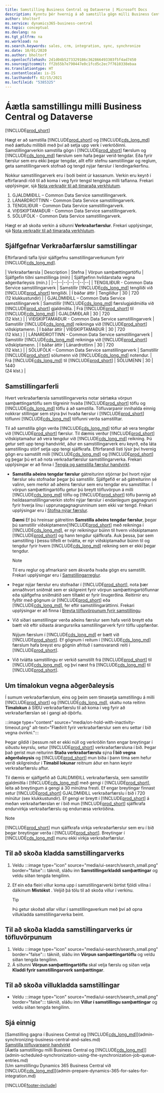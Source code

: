 ```yaml
---
title: Samstilling Business Central og Dataverse | Microsoft Docs
description: Kynntu þér hvernig á að samstilla gögn milli Business Central og Dataverse.
author: bholtorf
ms.service: dynamics365-business-central
ms.topic: conceptual
ms.devlang: na
ms.tgt_pltfrm: na
ms.workload: na
ms.search.keywords: sales, crm, integration, sync, synchronize
ms.date: 10/01/2020
ms.author: bholtorf
ms.openlocfilehash: 2d1d04b5273329186c362866493303f5f4ad7450
ms.sourcegitcommit: ff2b55b7e790447e0c1fcd5c2ec7f7610338ebaa
ms.translationtype: HT
ms.contentlocale: is-IS
ms.lasthandoff: 02/15/2021
ms.locfileid: "5385325"
---
```

# <a name="scheduling-a-synchronization-between-business-central-and-dataverse"></a>Áætla samstillingu milli Business Central og Dataverse
[!INCLUDE[prod_short](includes/cc_data_platform_banner.md)]

Hægt er að samstilla [!INCLUDE[prod_short](includes/prod_short.md)] og [!INCLUDE[cds_long_md](includes/cds_long_md.md)] með áætluðu millibili með því að setja upp verk í verkröðinni. Samstillingarverkin samstilla gögn í [!INCLUDE[prod_short](includes/prod_short.md)] færslum og [!INCLUDE[cds_long_md](includes/cds_long_md.md)] færslum sem hafa þegar verið tengdar. Eða fyrir færslur sem eru ekki þegar tengdar, allt eftir stefnu samstillingar og reglum, geta samstillingarverk stofnað og tengd nýjar færslur í lendingarkerfinu. 

Nokkur samstillingarverk eru í boði beint úr kassanum. Verkin eru keyrð í eftirfarandi röð til að koma í veg fyrir tengsl tenginga milli taflanna. Frekari upplýsingar, sjá [Nota verkraðir til að tímaraða verkhlutum](admin-job-queues-schedule-tasks.md).

1. GJALDMIÐILL – Common Data Service samstillingarverk.
2. LÁNARDROTTINN - Common Data Service samstillingarverk.
3. TENGILIÐUR - Common Data Service samstillingarverk.
4. VIÐSKIPTAMAÐUR - Common Data Service samstillingarverk.
5. SÖLUFÓLK - Common Data Service samstillingarverk.

Hægt er að skoða verkin á síðunni **Verkraðarfærslur**. Frekari upplýsingar, sjá [Nota verkraðir til að tímaraða verkhlutum](admin-job-queues-schedule-tasks.md).

## <a name="default-synchronization-job-queue-entries"></a>Sjálfgefnar Verkraðarfærslur samstillingar

Eftirfarandi tafla lýsir sjálfgefnu samstillingarverkunum fyrir [!INCLUDE[cds_long_md](includes/cds_long_md.md)].  

| Verkraðarfærsla | Description | Stefna | Vörpun samþættingartöflu | Sjálfgefin tíðni samstillinga (mín) | Sjálfgefinn hvíldarstaða vegna aðgerðarleysis (mín.) |
|--|--|--|--|--|--|--|
| TENGILIÐUR - Common Data Service samstillingarverk | Samstillir [!INCLUDE[cds_long_md](includes/cds_long_md.md)] tengiliði við [!INCLUDE[prod_short](includes/prod_short.md)] tengiliði. | Í báðar áttir | Tengiliður | 30 | 720 <br>(12 klukkustundir) |
| GJALDMIÐILL – Common Data Service samstillingarverk | Samstillir [!INCLUDE[cds_long_md](includes/cds_long_md.md)] færslugjaldmiðla við [!INCLUDE[prod_short](includes/prod_short.md)] gjaldmiðla. | Frá [!INCLUDE[prod_short](includes/prod_short.md)] til [!INCLUDE[cds_long_md](includes/cds_long_md.md)] | GJALDMIÐLAR | 30 | 720 <br> (12 klst.) |
| VIÐSKIPTAMAÐUR - Common Data Service samstillingarverk | Samstillir [!INCLUDE[cds_long_md](includes/cds_long_md.md)] reikninga við [!INCLUDE[prod_short](includes/prod_short.md)] viðskiptamenn. | Í báðar áttir | VIÐSKIPTAMAÐUR | 30 | 720<br> (12 klst.) |
| LÁNARDROTTINN - Common Data Service samstillingarverk | Samstillir [!INCLUDE[cds_long_md](includes/cds_long_md.md)] reikninga við [!INCLUDE[prod_short](includes/prod_short.md)] viðskiptamenn. | Í báðar áttir | Lánardrottinn | 30 | 720<br> (12 klst.) |
| SÖLUFÓLK – Common Data Service samstillingarverk | Samstillir [!INCLUDE[prod_short](includes/prod_short.md)] sölumenn við [!INCLUDE[cds_long_md](includes/cds_long_md.md)] notendur. | Frá [!INCLUDE[cds_long_md](includes/cds_long_md.md)] til [!INCLUDE[prod_short](includes/prod_short.md)] | SÖLUMENN | 30 | 1440<br> (24 klst.) |

## <a name="synchronization-process"></a>Samstillingarferli

Hvert verkraðarfærsla samstillingarverks notar sértæka vörpun samþættingartöflu sem tilgreinir hvaða [!INCLUDE[prod_short](includes/prod_short.md)] töflu og [!INCLUDE[cds_long_md](includes/cds_long_md.md)] töflu á að samstilla. Töfluvarpanir innihalda einnig nokkrar stillingar sem stýra því hvaða færslur í [!INCLUDE[prod_short](includes/prod_short.md)] töflunni [!INCLUDE[cds_long_md](includes/cds_long_md.md)] töflunni verða samstilltar.  

Til að samstilla gögn verða [!INCLUDE[cds_long_md](includes/cds_long_md.md)] töflur að vera tengdar við [!INCLUDE[prod_short](includes/prod_short.md)] færslur. Til dæmis verður [!INCLUDE[prod_short](includes/prod_short.md)] viðskiptamaður að vera tengdur við [!INCLUDE[cds_long_md](includes/cds_long_md.md)] reikning. Þú getur sett upp tengi handvirkt, áður en samstillingarverk eru keyrð, eða láta samstillingu störf setja upp tengi sjálfkrafa. Eftirfarandi listi lýsir því hvernig gögn eru samstillt milli [!INCLUDE[cds_long_md](includes/cds_long_md.md)] og [!INCLUDE[prod_short](includes/prod_short.md)] og þegar þú ert að nota verkraðarfærslur samstillingarverka. Frekari upplýsingar er að finna í [Tengja og samstilla færslur handvirkt](admin-how-to-couple-and-synchronize-records-manually.md).

- **Samstilla aðeins tengdar færslur** gátreiturinn stjórnar því hvort nýjar færslur séu stofnaðar þegar þú samstillir. Sjálfgefið er að gátreiturinn sé valinn, sem merkir að aðeins færslur sem eru tengdar eru samstilltar. Í vörpun samþættingartöflu getur þú breytt töfluvörpun á milli [!INCLUDE[cds_long_md](includes/cds_long_md.md)] töflu og [!INCLUDE[prod_short](includes/prod_short.md)] töflu þannig að heildasamstillingarverkin stofni nýjar færslur í endanlegum gagnagrunni fyrir hverja línu í upprunagagnagrunninum sem ekki var tengd. Frekari upplýsingar eru í [Stofna nýjar færslur](admin-how-to-modify-table-mappings-for-synchronization.md#creating-new-records).

    **Dæmi** Ef þú hreinsar  gátreitinn **Samstilla aðeins tengdar færslur**, þegar þú samstillir viðskiptamenn[!INCLUDE[prod_short](includes/prod_short.md)] með reikninga í [!INCLUDE[cds_long_md](includes/cds_long_md.md)], er nýr reikningur búinn til hvern viðskiptamann [!INCLUDE[prod_short](includes/prod_short.md)] og hann tengdur sjálfkrafa. Auk þessa, þar sem samstilling í þessu tilfelli er tvíátta, er nýr viðskiptamaður búinn til og tengdur fyrir hvern [!INCLUDE[cds_long_md](includes/cds_long_md.md)] reikning sem er ekki þegar tengdur.  

    > [!NOTE]  
    > Til eru reglur og afmarkanir sem ákvarða hvaða gögn eru samstillt. Frekari upplýsingar eru í [Samstillingarreglur](admin-synchronizing-business-central-and-sales.md).

- Þegar nýjar færslur eru stofnaðar í [!INCLUDE[prod_short](includes/prod_short.md)], nota þær annaðhvort sniðmát sem er skilgreint fyrir vörpun samþættingartöflunnar eða sjálfgefna sniðmátið sem tiltækt er fyrir línugerðina. Reitirnir eru fylltir með gögnum úr [!INCLUDE[prod_short](includes/prod_short.md)] eða [!INCLUDE[cds_long_md](includes/cds_long_md.md)], fer eftir samstillingaráttinni. Frekari upplýsingar er að finna í [Breyta töfluvörpunum fyrir samstillingu](admin-how-to-modify-table-mappings-for-synchronization.md).  

- Við síðari samstillingar verða aðeins færslur sem hafa verið breytt eða bætt við eftir síðasta árangursríka samstillingarverk fyrir töflu uppfærðar.  

     Nýjum færslum í [!INCLUDE[cds_long_md](includes/cds_long_md.md)] er bætt við [!INCLUDE[prod_short](includes/prod_short.md)]. Ef gögnum í reitum í [!INCLUDE[cds_long_md](includes/cds_long_md.md)] færslum hafa breyst eru gögnin afrituð í samsvarandi reiti í [!INCLUDE[prod_short](includes/prod_short.md)].  

- Við tvíátta samstillingu er verkið samstillt frá [!INCLUDE[prod_short](includes/prod_short.md)] til [!INCLUDE[cds_long_md](includes/cds_long_md.md)], og því næst frá [!INCLUDE[cds_long_md](includes/cds_long_md.md)] til [!INCLUDE[prod_short](includes/prod_short.md)].

## <a name="about-inactivity-timeouts"></a>Um tímalokun vegna aðgerðaleysis
Í sumum verkraðarfærslum, eins og þeim sem tímasetja samstillingu á milli [!INCLUDE[prod_short](includes/prod_short.md)] og [!INCLUDE[cds_long_md](includes/cds_long_md.md)], skaltu nota reitinn **Tímalokun** á SÍÐU verkraðarfærslu til að koma í veg fyrir að verkraðarfærslan sé í gangi að óþörfu.  

:::image type="content" source="media/on-hold-with-inactivity-timeout.png" alt-text="Flæðirit fyrir verkraðarfærslur sem eru settar í bið vegna óvirkni.":::

Þegar gildið í þessum reit er ekki núll og verkröðin fann engar breytingar í síðustu keyrslu, setur [!INCLUDE[prod_short](includes/prod_short.md)] verkraðarfærsluna í bið. Þegar það gerist mun reiturinn **Staða verkraðarfærslu** sýna **Í bið vegna aðgerðaleysis** og [!INCLUDE[prod_short](includes/prod_short.md)] mun bíða í þann tíma sem hefur verið skilgreindur í **Tímabil lokunar** reitnum áður en hann keyrir verkraðarfærslu aftur.  

Til dæmis er sjálfgefið að GJALDMIÐILL verkraðarfærsla, sem samstillir gjaldmiðla í [!INCLUDE[cds_long_md](includes/cds_long_md.md)] með gengi í [!INCLUDE[prod_short](includes/prod_short.md)], leita að breytingum á gengi á 30 mínútna fresti. Ef engar breytingar finnast setur [!INCLUDE[prod_short](includes/prod_short.md)] GJALDMIÐILL verkraðarfærslu í bið í 720 mínútur (sex klukkustundir). Ef gengi er breytt í [!INCLUDE[prod_short](includes/prod_short.md)] á meðan verkraðarfærslan er í bið mun [!INCLUDE[prod_short](includes/prod_short.md)] sjálfkrafa endurvirkja verkraðarfærslu og endurræsa verkröðina. 

> [!Note]
> [!INCLUDE[prod_short](includes/prod_short.md)] mun sjálfkrafa virkja verkraðarfærslur sem eru í bið þegar breytingar verða í [!INCLUDE[prod_short](includes/prod_short.md)]. Breytingar í [!INCLUDE[cds_long_md](includes/cds_long_md.md)] munu ekki virkja verkraðarfærslur.

## <a name="to-view-the-synchronization-job-log"></a>Til að skoða kladda samstillingarverks

1. Veldu :::image type="icon" source="media/ui-search/search_small.png" border="false"::: táknið, sláðu inn **Samstillingarkladdi samþættingar** og veldu síðan tengda tengilinn.
2. Ef ein eða fleiri villur koma upp í samstillingarverki birtist fjöldi villna í dálkinum **Mistókst** . Veljið þá tölu til að skoða villur í verkinu.  

    > [!TIP]  
    > Þú getur skoðað allar villur í samstillingaverkum með því að opna villukladda samstillingarverka beint.

## <a name="to-view-the-synchronization-job-log-from-the-table-mappings"></a>Til að skoða kladda samstillingarverks úr töfluvörpunum

1. Veldu :::image type="icon" source="media/ui-search/search_small.png" border="false"::: táknið, sláðu inn **Vörpun samþættingartöflu** og veldu síðan tengda tengilinn.
2. Á síðunni **Vörpun samþættingartöflu** skal velja færslu og síðan velja **Kladdi fyrir samstillingarverk samþættingar**.  

## <a name="to-view-the-synchronization-error-log"></a>Til að skoða villukladda samstillingar

- Veldu :::image type="icon" source="media/ui-search/search_small.png" border="false"::: táknið, sláðu inn **Villur í samstillingu samþættingar** og veldu síðan tengda tengilinn.

## <a name="see-also"></a>Sjá einnig

[Samstilling gagna í Business Central og [!INCLUDE[cds_long_md](includes/cds_long_md.md)]](admin-synchronizing-business-central-and-sales.md)  
[Samstilla töfluvarpanir handvirkt](admin-manual-synchronization-of-table-mappings.md)  
[Áætla samstillingu milli Business Central og [!INCLUDE[cds_long_md](includes/cds_long_md.md)]](admin-scheduled-synchronization-using-the-synchronization-job-queue-entries.md)  
[Um samstillingu Dynamics 365 Business Central við [!INCLUDE[cds_long_md](includes/cds_long_md.md)]](admin-prepare-dynamics-365-for-sales-for-integration.md)  


[!INCLUDE[footer-include](includes/footer-banner.md)]